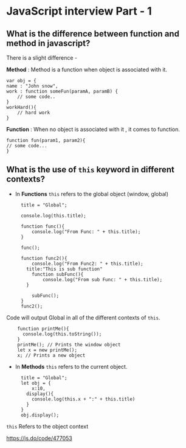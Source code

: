 # JavaScript interview Part - 1
## What is the difference between function and method in javascript?
There is a slight difference - 

**Method** : Method is a function when object is associated with it.

    var obj = {
    name : "John snow",
    work : function someFun(paramA, paramB) {
        // some code..
    }
    workHard(){
        // hard work
    }

**Function** : When no object is associated with it , it comes to function.

    function fun(param1, param2){
    // some code...
    }
    
## What is the use of `this` keyword in different contexts?
+ In **Functions** `this` refers to the global object (window, global)

        title = "Global";

        console.log(this.title);

        function func(){
            console.log("From Func: " + this.title);
        }

        func();

        function func2(){
            console.log("From Func2: " + this.title);
          title:"This is sub function"
            function subFunc(){
                console.log("From sub Func: " + this.title);
          }

            subFunc();
        }
        func2();

Code will output Global in all of the different contexts of `this`.

        function printMe(){
          console.log(this.toString());
        }
        printMe(); // Prints the window object
        let x = new printMe();
        x; // Prints a new object 

+ In **Methods** `this` refers to the current object.
        
        title = "Global";
        let obj = {
            x:10,
          display(){
            console.log(this.x + ":" + this.title)
          }
        }
        obj.display();

`this` Refers to the object context 

https://js.do/code/477053




